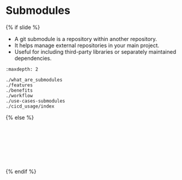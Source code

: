 # <i class="fab fa-git"></i> Submodules
{% if slide %}
<!-- BUILDING THE SLIDES -->

- A git submodule is a repository within another repository.
- It helps manage external repositories in your main project.
- Useful for including third-party libraries or separately maintained dependencies.

```{toctree}
:maxdepth: 2

./what_are_submodules
./features
./benefits
./workflow
./use-cases-submodules
./cicd_usage/index

```
{% else %}
<!-- BUILDING THE PAGES -->
<!-- build the page content here -->


```{include} ./what_are_submodules.md
```
```{include} ./features.md
```
```{include} ./benefits.md
```
```{include} ./workflow.md
```
```{include} ./use-cases-submodules.md
```
```{include} ./cicd_usage/index.md
```
```{include} ./cicd_usage/github.md
```
```{include} ./cicd_usage/gitlab.md
```
{% endif %}

